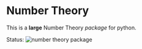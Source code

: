 # Number Theory
This is a **large** Number Theory _package_ for python.


Status:
![number theory package](https://github.com/arihant2math/number-theory/workflows/number%20theory%20package/badge.svg?branch=master)
